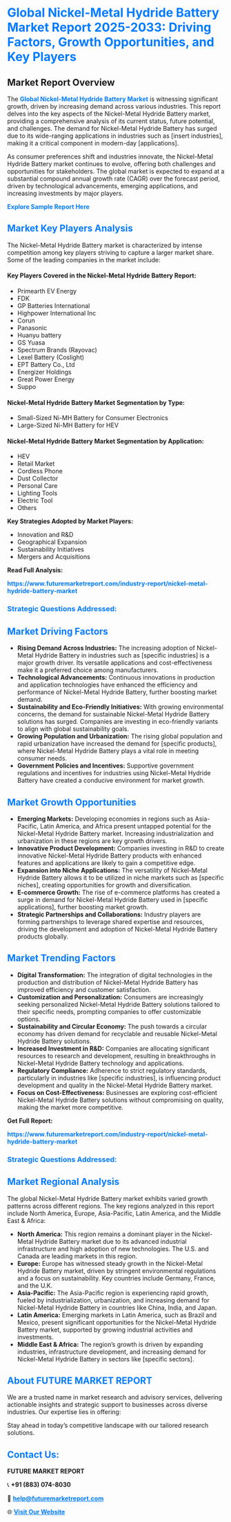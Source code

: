 <h1 style="color: #007BFF;">Global Nickel-Metal Hydride Battery Market Report 2025-2033: Driving Factors, Growth Opportunities, and Key Players</h1>

<section id="overview">
<h2>Market Report Overview</h2>
<p>The <a href="https://www.futuremarketreport.com/industry-report/nickel-metal-hydride-battery-market" style="color: #007BFF; text-decoration: none;"><strong>Global Nickel-Metal Hydride Battery Market</strong></a> is witnessing significant growth, driven by increasing demand across various industries. This report delves into the key aspects of the Nickel-Metal Hydride Battery market, providing a comprehensive analysis of its current status, future potential, and challenges. The demand for Nickel-Metal Hydride Battery has surged due to its wide-ranging applications in industries such as [insert industries], making it a critical component in modern-day [applications].</p>
<p>As consumer preferences shift and industries innovate, the Nickel-Metal Hydride Battery market continues to evolve, offering both challenges and opportunities for stakeholders. The global market is expected to expand at a substantial compound annual growth rate (CAGR) over the forecast period, driven by technological advancements, emerging applications, and increasing investments by major players.</p>
</section>

<section id="overview">
<p><a href="https://www.futuremarketreport.com/request-sample/reportId=104689" style="color: #007BFF; text-decoration: none;"><strong>Explore Sample Report Here</strong></a></p>
</section>

<section id="key-players">
<h2 style="color: #007BFF;">Market Key Players Analysis</h2>
<p>The Nickel-Metal Hydride Battery market is characterized by intense competition among key players striving to capture a larger market share. Some of the leading companies in the market include:</p>
<h4>Key Players Covered in the Nickel-Metal Hydride Battery Report:</h4>
<ul><li>Primearth EV Energy</li><li>FDK</li><li>GP Batteries International</li><li>Highpower International Inc</li><li>Corun</li><li>Panasonic</li><li>Huanyu battery</li><li>GS Yuasa</li><li>Spectrum Brands (Rayovac)</li><li>Lexel Battery (Coslight)</li><li>EPT Battery Co., Ltd</li><li>Energizer Holdings</li><li>Great Power Energy</li><li>Suppo</li></ul>
<h4>Nickel-Metal Hydride Battery Market Segmentation by Type:</h4>
<ul><li>Small-Sized Ni-MH Battery for Consumer Electronics</li><li>Large-Sized Ni-MH Battery for HEV</li></ul>

<h4>Nickel-Metal Hydride Battery Market Segmentation by Application:</h4>
<ul><li>HEV</li><li>Retail Market</li><li>Cordless Phone</li><li>Dust Collector</li><li>Personal Care</li><li>Lighting Tools</li><li>Electric Tool</li><li>Others</li></ul>
<p><strong>Key Strategies Adopted by Market Players:</strong></p>
<ul>
<li>Innovation and R&D</li>
<li>Geographical Expansion</li>
<li>Sustainability Initiatives</li>
<li>Mergers and Acquisitions</li>
</ul>
</section>

<section>
<p><strong>Read Full Analysis: </strong></p><a href="https://www.futuremarketreport.com/industry-report/nickel-metal-hydride-battery-market" style="color: #007BFF; text-decoration: none;"><strong>https://www.futuremarketreport.com/industry-report/nickel-metal-hydride-battery-market</strong></a>
<h3 style="color: #007BFF;">Strategic Questions Addressed:</h3>
</section>

<section id="driving-factors">
<h2 style="color: #007BFF;">Market Driving Factors</h2>
<ul>
<li><strong>Rising Demand Across Industries:</strong> The increasing adoption of Nickel-Metal Hydride Battery in industries such as [specific industries] is a major growth driver. Its versatile applications and cost-effectiveness make it a preferred choice among manufacturers.</li>
<li><strong>Technological Advancements:</strong> Continuous innovations in production and application technologies have enhanced the efficiency and performance of Nickel-Metal Hydride Battery, further boosting market demand.</li>
<li><strong>Sustainability and Eco-Friendly Initiatives:</strong> With growing environmental concerns, the demand for sustainable Nickel-Metal Hydride Battery solutions has surged. Companies are investing in eco-friendly variants to align with global sustainability goals.</li>
<li><strong>Growing Population and Urbanization:</strong> The rising global population and rapid urbanization have increased the demand for [specific products], where Nickel-Metal Hydride Battery plays a vital role in meeting consumer needs.</li>
<li><strong>Government Policies and Incentives:</strong> Supportive government regulations and incentives for industries using Nickel-Metal Hydride Battery have created a conducive environment for market growth.</li>
</ul>
</section>

<section id="growth-opportunities">
<h2 style="color: #007BFF;">Market Growth Opportunities</h2>
<ul>
<li><strong>Emerging Markets:</strong> Developing economies in regions such as Asia-Pacific, Latin America, and Africa present untapped potential for the Nickel-Metal Hydride Battery market. Increasing industrialization and urbanization in these regions are key growth drivers.</li>
<li><strong>Innovative Product Development:</strong> Companies investing in R&D to create innovative Nickel-Metal Hydride Battery products with enhanced features and applications are likely to gain a competitive edge.</li>
<li><strong>Expansion into Niche Applications:</strong> The versatility of Nickel-Metal Hydride Battery allows it to be utilized in niche markets such as [specific niches], creating opportunities for growth and diversification.</li>
<li><strong>E-commerce Growth:</strong> The rise of e-commerce platforms has created a surge in demand for Nickel-Metal Hydride Battery used in [specific applications], further boosting market growth.</li>
<li><strong>Strategic Partnerships and Collaborations:</strong> Industry players are forming partnerships to leverage shared expertise and resources, driving the development and adoption of Nickel-Metal Hydride Battery products globally.</li>
</ul>
</section>

<section id="trending-factors">
<h2 style="color: #007BFF;">Market Trending Factors</h2>
<ul>
<li><strong>Digital Transformation:</strong> The integration of digital technologies in the production and distribution of Nickel-Metal Hydride Battery has improved efficiency and customer satisfaction.</li>
<li><strong>Customization and Personalization:</strong> Consumers are increasingly seeking personalized Nickel-Metal Hydride Battery solutions tailored to their specific needs, prompting companies to offer customizable options.</li>
<li><strong>Sustainability and Circular Economy:</strong> The push towards a circular economy has driven demand for recyclable and reusable Nickel-Metal Hydride Battery solutions.</li>
<li><strong>Increased Investment in R&D:</strong> Companies are allocating significant resources to research and development, resulting in breakthroughs in Nickel-Metal Hydride Battery technology and applications.</li>
<li><strong>Regulatory Compliance:</strong> Adherence to strict regulatory standards, particularly in industries like [specific industries], is influencing product development and quality in the Nickel-Metal Hydride Battery market.</li>
<li><strong>Focus on Cost-Effectiveness:</strong> Businesses are exploring cost-efficient Nickel-Metal Hydride Battery solutions without compromising on quality, making the market more competitive.</li>
</ul>
</section>

<section>
<p><strong>Get Full Report: </strong></p><a href="https://www.futuremarketreport.com/industry-report/nickel-metal-hydride-battery-market" style="color: #007BFF; text-decoration: none;"><strong>https://www.futuremarketreport.com/industry-report/nickel-metal-hydride-battery-market</strong></a>
<h3 style="color: #007BFF;">Strategic Questions Addressed:</h3>
</section>


<section id="regional-analysis">
<h2 style="color: #007BFF;">Market Regional Analysis</h2>
<p>The global Nickel-Metal Hydride Battery market exhibits varied growth patterns across different regions. The key regions analyzed in this report include North America, Europe, Asia-Pacific, Latin America, and the Middle East & Africa:</p>
<ul>
<li><strong>North America:</strong> This region remains a dominant player in the Nickel-Metal Hydride Battery market due to its advanced industrial infrastructure and high adoption of new technologies. The U.S. and Canada are leading markets in this region.</li>
<li><strong>Europe:</strong> Europe has witnessed steady growth in the Nickel-Metal Hydride Battery market, driven by stringent environmental regulations and a focus on sustainability. Key countries include Germany, France, and the U.K.</li>
<li><strong>Asia-Pacific:</strong> The Asia-Pacific region is experiencing rapid growth, fueled by industrialization, urbanization, and increasing demand for Nickel-Metal Hydride Battery in countries like China, India, and Japan.</li>
<li><strong>Latin America:</strong> Emerging markets in Latin America, such as Brazil and Mexico, present significant opportunities for the Nickel-Metal Hydride Battery market, supported by growing industrial activities and investments.</li>
<li><strong>Middle East & Africa:</strong> The region’s growth is driven by expanding industries, infrastructure development, and increasing demand for Nickel-Metal Hydride Battery in sectors like [specific sectors].</li>
</ul>
</section>

<footer>
<h2 style="color: #007BFF;">About FUTURE MARKET REPORT</h2>
<p>We are a trusted name in market research and advisory services, delivering actionable insights and strategic support to businesses across diverse industries. Our expertise lies in offering:</p>

<p>Stay ahead in today’s competitive landscape with our tailored research solutions.</p>

<h2 style="color: #007BFF;">Contact Us:</h2>
<p><strong>FUTURE MARKET REPORT</strong></p>
<p>📞 <strong>+91 (883) 074-8030</strong></p>
<p>📧 <strong><a href="mailto:help@futuremarketreport.com" style="color: #007BFF;">help@futuremarketreport.com</a></strong></p>
<p>🌐 <strong><a href="https://www.futuremarketreport.com/" style="color: #007BFF;">Visit Our Website</a></strong></p>
</footer>